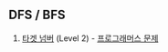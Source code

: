 ## DFS / BFS

1. [타겟 넘버](https://github.com/dataminegames/Algorithm_Study/blob/master/Programmers/DFS_BFS/dfs_bfs_01.py) (Level 2) - [프로그래머스 문제](https://programmers.co.kr/learn/courses/30/lessons/43165)
